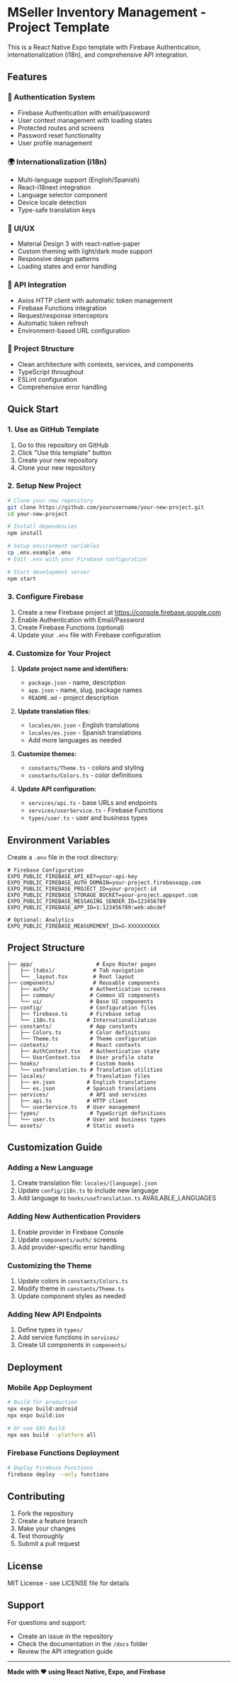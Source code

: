 # MSeller Inventory Management - Project Template

This is a React Native Expo template with Firebase Authentication, internationalization (i18n), and comprehensive API integration.

## Features

### 🔐 Authentication System

- Firebase Authentication with email/password
- User context management with loading states
- Protected routes and screens
- Password reset functionality
- User profile management

### 🌍 Internationalization (i18n)

- Multi-language support (English/Spanish)
- React-i18next integration
- Language selector component
- Device locale detection
- Type-safe translation keys

### 🎨 UI/UX

- Material Design 3 with react-native-paper
- Custom theming with light/dark mode support
- Responsive design patterns
- Loading states and error handling

### 🔗 API Integration

- Axios HTTP client with automatic token management
- Firebase Functions integration
- Request/response interceptors
- Automatic token refresh
- Environment-based URL configuration

### 📱 Project Structure

- Clean architecture with contexts, services, and components
- TypeScript throughout
- ESLint configuration
- Comprehensive error handling

## Quick Start

### 1. Use as GitHub Template

1. Go to this repository on GitHub
2. Click "Use this template" button
3. Create your new repository
4. Clone your new repository

### 2. Setup New Project

```bash
# Clone your new repository
git clone https://github.com/yourusername/your-new-project.git
cd your-new-project

# Install dependencies
npm install

# Setup environment variables
cp .env.example .env
# Edit .env with your Firebase configuration

# Start development server
npm start
```

### 3. Configure Firebase

1. Create a new Firebase project at https://console.firebase.google.com
2. Enable Authentication with Email/Password
3. Create Firebase Functions (optional)
4. Update your `.env` file with Firebase configuration

### 4. Customize for Your Project

1. **Update project name and identifiers:**

   - `package.json` - name, description
   - `app.json` - name, slug, package names
   - `README.md` - project description

2. **Update translation files:**

   - `locales/en.json` - English translations
   - `locales/es.json` - Spanish translations
   - Add more languages as needed

3. **Customize themes:**

   - `constants/Theme.ts` - colors and styling
   - `constants/Colors.ts` - color definitions

4. **Update API configuration:**
   - `services/api.ts` - base URLs and endpoints
   - `services/userService.ts` - Firebase Functions
   - `types/user.ts` - user and business types

## Environment Variables

Create a `.env` file in the root directory:

```env
# Firebase Configuration
EXPO_PUBLIC_FIREBASE_API_KEY=your-api-key
EXPO_PUBLIC_FIREBASE_AUTH_DOMAIN=your-project.firebaseapp.com
EXPO_PUBLIC_FIREBASE_PROJECT_ID=your-project-id
EXPO_PUBLIC_FIREBASE_STORAGE_BUCKET=your-project.appspot.com
EXPO_PUBLIC_FIREBASE_MESSAGING_SENDER_ID=123456789
EXPO_PUBLIC_FIREBASE_APP_ID=1:123456789:web:abcdef

# Optional: Analytics
EXPO_PUBLIC_FIREBASE_MEASUREMENT_ID=G-XXXXXXXXXX
```

## Project Structure

```
├── app/                    # Expo Router pages
│   ├── (tabs)/            # Tab navigation
│   └── _layout.tsx        # Root layout
├── components/            # Reusable components
│   ├── auth/             # Authentication screens
│   ├── common/           # Common UI components
│   └── ui/               # Base UI components
├── config/               # Configuration files
│   ├── firebase.ts       # Firebase setup
│   └── i18n.ts          # Internationalization
├── constants/            # App constants
│   ├── Colors.ts         # Color definitions
│   └── Theme.ts          # Theme configuration
├── contexts/             # React contexts
│   ├── AuthContext.tsx   # Authentication state
│   └── UserContext.tsx   # User profile state
├── hooks/                # Custom hooks
│   └── useTranslation.ts # Translation utilities
├── locales/              # Translation files
│   ├── en.json          # English translations
│   └── es.json          # Spanish translations
├── services/             # API and services
│   ├── api.ts           # HTTP client
│   └── userService.ts   # User management
├── types/                # TypeScript definitions
│   └── user.ts          # User and business types
└── assets/              # Static assets
```

## Customization Guide

### Adding a New Language

1. Create translation file: `locales/[language].json`
2. Update `config/i18n.ts` to include new language
3. Add language to `hooks/useTranslation.ts` AVAILABLE_LANGUAGES

### Adding New Authentication Providers

1. Enable provider in Firebase Console
2. Update `components/auth/` screens
3. Add provider-specific error handling

### Customizing the Theme

1. Update colors in `constants/Colors.ts`
2. Modify theme in `constants/Theme.ts`
3. Update component styles as needed

### Adding New API Endpoints

1. Define types in `types/`
2. Add service functions in `services/`
3. Create UI components in `components/`

## Deployment

### Mobile App Deployment

```bash
# Build for production
npx expo build:android
npx expo build:ios

# Or use EAS Build
npx eas build --platform all
```

### Firebase Functions Deployment

```bash
# Deploy Firebase Functions
firebase deploy --only functions
```

## Contributing

1. Fork the repository
2. Create a feature branch
3. Make your changes
4. Test thoroughly
5. Submit a pull request

## License

MIT License - see LICENSE file for details

## Support

For questions and support:

- Create an issue in the repository
- Check the documentation in the `/docs` folder
- Review the API integration guide

---

**Made with ❤️ using React Native, Expo, and Firebase**
